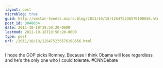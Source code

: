 ```yaml
---
layout: post
microblog: true
guid: http://vmstan-tweets.micro.blog/2011/10/18/126475236576198656.html
post_id: 3040034
date: 2011-10-18T19:50:20-0600
lastmod: 2011-10-18T19:50:20-0600
type: post
url: /2011/10/18/126475236576198656.html
---
```

I hope the GOP picks Romney. Because I think Obama will lose regardless and he's the only one who I could tolerate. #CNNDebate

